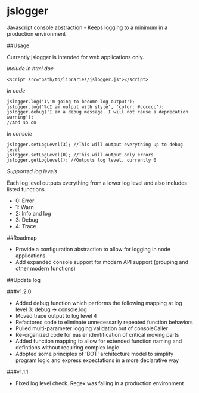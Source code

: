 jslogger
========

Javascript console abstraction - Keeps logging to a minimum in a production environment

##Usage

Currently jslogger is intended for web applications only.

*Include in html doc*

    <script src="path/to/libraries/jslogger.js"></script>

*In code*

    jslogger.log('I\'m going to become log output');
    jslogger.log('%cI am output with style', 'color: #cccccc');
    jslogger.debug('I am a debug message. I will not cause a deprecation warning');
    //And so on

*In console*

    jslogger.setLogLevel(3); //This will output everything up to debug level
    jslogger.setLogLevel(0); //This will output only errors
    jslogger.getLogLevel(); //Outputs log level, currently 0

*Supported log levels*

Each log level outputs everything from a lower log level and also includes listed functions.

- 0: Error
- 1: Warn
- 2: Info and log
- 3: Debug
- 4: Trace

##Roadmap

- Provide a configuration abstraction to allow for logging in node applications
- Add expanded console support for modern API support (grouping and other modern functions)

##Update log

###v1.2.0

- Added debug function which performs the following mapping at log level 3: debug -> console.log
- Moved trace output to log level 4
- Refactored code to eliminate unnecessarily repeated function behaviors
- Pulled multi-parameter logging validation out of consoleCaller
- Re-organized code for easier identification of critical moving parts
- Added function mapping to allow for extended function naming and defintions without requiring complex logic
- Adopted some principles of 'BOT' architecture model to simplify program logic and express expectations in a more declarative way

###v1.1.1

- Fixed log level check. Regex was failing in a production environment
